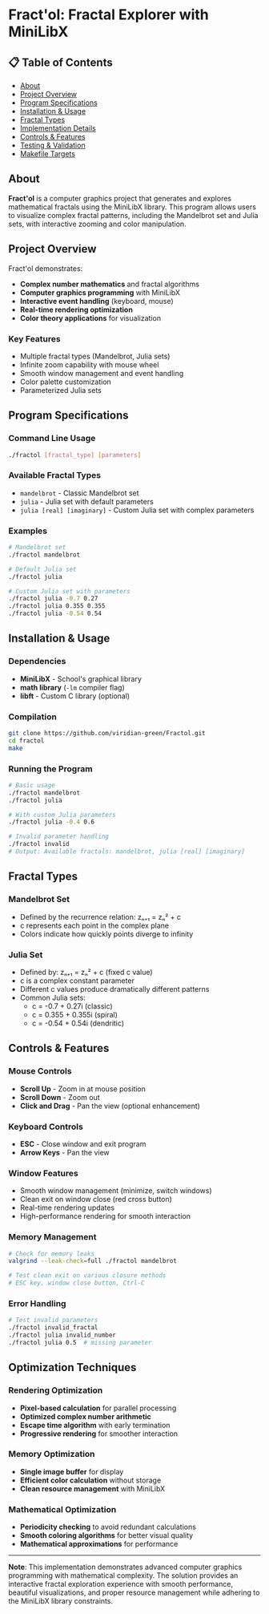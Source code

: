 # Fract'ol: Fractal Explorer with MiniLibX

## 📋 Table of Contents

- [About](#about)
- [Project Overview](#project-overview)
- [Program Specifications](#program-specifications)
- [Installation & Usage](#installation--usage)
- [Fractal Types](#fractal-types)
- [Implementation Details](#implementation-details)
- [Controls & Features](#controls--features)
- [Testing & Validation](#testing--validation)
- [Makefile Targets](#makefile-targets)

## About

**Fract'ol** is a computer graphics project that generates and explores mathematical fractals using the MiniLibX library. This program allows users to visualize complex fractal patterns, including the Mandelbrot set and Julia sets, with interactive zooming and color manipulation.

## Project Overview

Fract'ol demonstrates:
- **Complex number mathematics** and fractal algorithms
- **Computer graphics programming** with MiniLibX
- **Interactive event handling** (keyboard, mouse)
- **Real-time rendering optimization**
- **Color theory applications** for visualization

### Key Features
- Multiple fractal types (Mandelbrot, Julia sets)
- Infinite zoom capability with mouse wheel
- Smooth window management and event handling
- Color palette customization
- Parameterized Julia sets

## Program Specifications

### Command Line Usage
```bash
./fractol [fractal_type] [parameters]
```

### Available Fractal Types
- `mandelbrot` - Classic Mandelbrot set
- `julia` - Julia set with default parameters
- `julia [real] [imaginary]` - Custom Julia set with complex parameters

### Examples
```bash
# Mandelbrot set
./fractol mandelbrot

# Default Julia set
./fractol julia

# Custom Julia set with parameters
./fractol julia -0.7 0.27
./fractol julia 0.355 0.355
./fractol julia -0.54 0.54
```

## Installation & Usage

### Dependencies
- **MiniLibX** - School's graphical library
- **math library** (`-lm` compiler flag)
- **libft** - Custom C library (optional)

### Compilation
```bash
git clone https://github.com/viridian-green/Fractol.git
cd fractol
make
```

### Running the Program
```bash
# Basic usage
./fractol mandelbrot
./fractol julia

# With custom Julia parameters
./fractol julia -0.4 0.6

# Invalid parameter handling
./fractol invalid
# Output: Available fractals: mandelbrot, julia [real] [imaginary]
```

## Fractal Types

### Mandelbrot Set
- Defined by the recurrence relation: zₙ₊₁ = zₙ² + c
- c represents each point in the complex plane
- Colors indicate how quickly points diverge to infinity

### Julia Set
- Defined by: zₙ₊₁ = zₙ² + c (fixed c value)
- c is a complex constant parameter
- Different c values produce dramatically different patterns
- Common Julia sets:
  - c = -0.7 + 0.27i (classic)
  - c = 0.355 + 0.355i (spiral)
  - c = -0.54 + 0.54i (dendritic)


## Controls & Features

### Mouse Controls
- **Scroll Up** - Zoom in at mouse position
- **Scroll Down** - Zoom out
- **Click and Drag** - Pan the view (optional enhancement)

### Keyboard Controls
- **ESC** - Close window and exit program
- **Arrow Keys** - Pan the view

### Window Features
- Smooth window management (minimize, switch windows)
- Clean exit on window close (red cross button)
- Real-time rendering updates
- High-performance rendering for smooth interaction

### Memory Management
```bash
# Check for memory leaks
valgrind --leak-check=full ./fractol mandelbrot

# Test clean exit on various closure methods
# ESC key, window close button, Ctrl-C
```

### Error Handling
```bash
# Test invalid parameters
./fractol invalid_fractal
./fractol julia invalid_number
./fractol julia 0.5  # missing parameter

```
## Optimization Techniques

### Rendering Optimization
- **Pixel-based calculation** for parallel processing
- **Optimized complex number arithmetic**
- **Escape time algorithm** with early termination
- **Progressive rendering** for smoother interaction

### Memory Optimization
- **Single image buffer** for display
- **Efficient color calculation** without storage
- **Clean resource management** with MiniLibX

### Mathematical Optimization
- **Periodicity checking** to avoid redundant calculations
- **Smooth coloring algorithms** for better visual quality
- **Mathematical approximations** for performance

---

**Note**: This implementation demonstrates advanced computer graphics programming with mathematical complexity. The solution provides an interactive fractal exploration experience with smooth performance, beautiful visualizations, and proper resource management while adhering to the MiniLibX library constraints.
